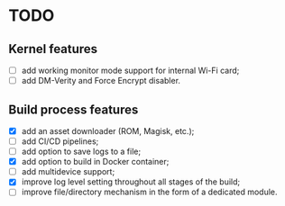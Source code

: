 # TODO

## Kernel features

- [ ] add working monitor mode support for internal Wi-Fi card;
- [ ] add DM-Verity and Force Encrypt disabler.

## Build process features

- [x] add an asset downloader (ROM, Magisk, etc.);
- [ ] add CI/CD pipelines;
- [ ] add option to save logs to a file;
- [x] add option to build in Docker container;
- [ ] add multidevice support;
- [x] improve log level setting throughout all stages of the build;
- [ ] improve file/directory mechanism in the form of a dedicated module.
